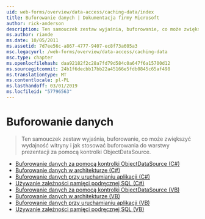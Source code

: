 ```yaml
---
uid: web-forms/overview/data-access/caching-data/index
title: Buforowanie danych | Dokumentacja firmy Microsoft
author: rick-anderson
description: Ten samouczek zestaw wyjaśnia, buforowanie, co może zwiększyć wydajność witryny i jak stosować buforowania do warstwy prezentacji za pomocą kontrolki ObjectDataSource...
ms.author: riande
ms.date: 10/05/2011
ms.assetid: 7d7ee56c-a867-4777-9407-ec8f73a605a3
msc.legacyurl: /web-forms/overview/data-access/caching-data
msc.type: chapter
ms.openlocfilehash: daa92182f2c28a7fd79d584c0a647f6a15700d12
ms.sourcegitcommit: 24b1f6decbb17bb22a45166e5fdb0845c65af498
ms.translationtype: MT
ms.contentlocale: pl-PL
ms.lasthandoff: 03/01/2019
ms.locfileid: "57796563"
---
```

<a name="caching-data"></a>Buforowanie danych
====================
> Ten samouczek zestaw wyjaśnia, buforowanie, co może zwiększyć wydajność witryny i jak stosować buforowania do warstwy prezentacji za pomocą kontrolki ObjectDataSource.


- [Buforowanie danych za pomocą kontrolki ObjectDataSource (C#)](caching-data-with-the-objectdatasource-cs.md)
- [Buforowanie danych w architekturze (C#)](caching-data-in-the-architecture-cs.md)
- [Buforowanie danych przy uruchamianiu aplikacji (C#)](caching-data-at-application-startup-cs.md)
- [Używanie zależności pamięci podręcznej SQL (C#)](using-sql-cache-dependencies-cs.md)
- [Buforowanie danych za pomocą kontrolki ObjectDataSource (VB)](caching-data-with-the-objectdatasource-vb.md)
- [Buforowanie danych w architekturze (VB)](caching-data-in-the-architecture-vb.md)
- [Buforowanie danych przy uruchamianiu aplikacji (VB)](caching-data-at-application-startup-vb.md)
- [Używanie zależności pamięci podręcznej SQL (VB)](using-sql-cache-dependencies-vb.md)
